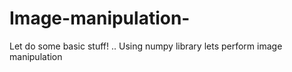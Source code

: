 # Image-manipulation-
Let do some basic stuff! .. Using numpy library lets perform image manipulation 
